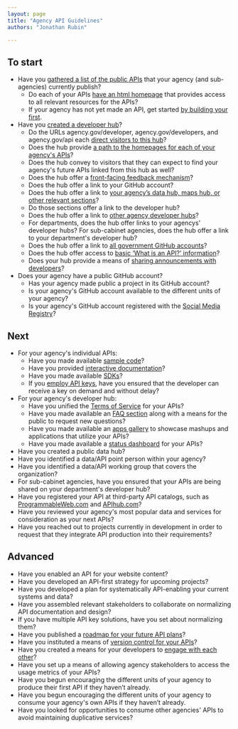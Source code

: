 ```yaml
---
layout: page
title: "Agency API Guidelines"
authors: "Jonathan Rubin"

---
```



## To start

* Have you [gathered a list of the public APIs](http://www.howto.gov/mobile/apis-in-government/get-started-with-apis#audit) that your agency (and sub-agencies) currently publish?  
  * Do each of your APIs [have an html homepage](http://www.howto.gov/mobile/apis-in-government/api-release-kit) that provides access to all relevant resources for the APIs?
  * If your agency has not yet made an API, get started [by building your first](http://www.howto.gov/mobile/apis-in-government/how-to-make-apis-overview).
* Have you [created a developer hub](http://www.howto.gov/mobile/apis-in-government/get-started-with-apis#implement)?
  * Do the URLs agency.gov/developer, agency.gov/developers, and agency.gov/api each [direct visitors to this hub](http://www.howto.gov/mobile/apis-in-government/api-developer-kit)?
  * Does the hub provide [a path to the homepages for each of your agency's APIs](http://www.howto.gov/mobile/apis-in-government/api-developer-kit)? 
  * Does the hub convey to visitors that they can expect to find your agency's future APIs linked from this hub as well? 
  * Does the hub offer a [front-facing feedback mechanism](http://www.howto.gov/mobile/apis-in-government/api-developer-kit#public-feedback-mechanism)?
  * Does the hub offer a link to your GitHub account?
  * Does the hub offer a link to [your agency’s data hub, maps hub, or other relevant sections](http://www.howto.gov/mobile/apis-in-government/api-developer-kit#link-to-agency-data-hub)? 
  * Do those sections offer a link to the developer hub?  
  * Does the hub offer a link to [other agency developer hubs](http://www.howto.gov/mobile/apis-in-government/api-developer-kit#link-to-other-agency-developer-hubs)? 
  * For departments, does the hub offer links to your agencys' developer hubs?  For sub-cabinet agencies, does the hub offer a link to your department's developer hub?  
  * Does the hub offer a link to [all government GitHub accounts](http://www.howto.gov/mobile/apis-in-government/api-developer-kit#link-to-all-gov-github-accounts)? 
  * Does the hub offer access to [basic ‘What is an API?’ information](http://www.howto.gov/mobile/apis-in-government/api-developer-kit#link-to-basic-api-information)?
  * Does your hub provide a means of [sharing announcements with developers](http://www.howto.gov/mobile/apis-in-government/api-developer-kit#blog-microblog)?
* Does your agency have a public GitHub account?  
  * Has your agency made public a project in its GitHub account? 
  * Is your agency's GitHub account available to the different units of your agency? 
  * Is your agency's GitHub account registered with the [Social Media Registry](http://registry.usa.gov/accounts?service_id=github)?

## Next 

* For your agency's individual APIs:
  * Have you made available [sample code](http://www.howto.gov/mobile/apis-in-government/api-release-kit#code-samples)?
  * Have you provided [interactive documentation](http://www.howto.gov/mobile/apis-in-government/api-release-kit#interactive-sample)?
  * Have you made available [SDKs](http://www.howto.gov/mobile/apis-in-government/api-release-kit#sdks)?
  * If you [employ API keys](http://www.howto.gov/mobile/apis-in-government/api-release-kit#api-key-management), have you ensured that the developer can receive a key on demand and without delay?
* For your agency's developer hub:
  * Have you unified the [Terms of Service](http://www.howto.gov/mobile/apis-in-government/api-developer-kit#terms-of-service) for your APIs?
  * Have you made available an [FAQ section](http://www.howto.gov/mobile/apis-in-government/api-release-kit#faq) along with a means for the public to request new questions?
  * Have you made available an [apps gallery](http://www.howto.gov/mobile/apis-in-government/api-developer-kit#apps-gallery) to showcase mashups and applications that utilize your APIs?
  * Have you made available a [status dashboard](http://www.howto.gov/mobile/apis-in-government/api-developer-kit#status-dashboard) for your APIs?
* Have you created a public data hub?
* Have you identified a data/API point person within your agency?
* Have you identified a data/API working group that covers the organization?
* For sub-cabinet agencies, have you ensured that your APIs are being shared on your department's developer hub?
* Have you registered your API at third-party API catalogs, such as [ProgrammableWeb.com](http://www.ProgrammableWeb.com) and [APIhub.com](http://www.APIhub.com)?
* Have you reviewed your agency's most popular data and services for consideration as your next APIs?
* Have you reached out to projects currently in development in order to request that they integrate API production into their requirements?
 
## Advanced

* Have you enabled an API for your website content?
* Have you developed an API-first strategy for upcoming projects?
* Have you developed a plan for systematically API-enabling your current systems and data?
* Have you assembled relevant stakeholders to collaborate on normalizing API documentation and design? 
* If you have multiple API key solutions, have you set about normalizing them? 
* Have you published a [roadmap for your future API plans](http://www.howto.gov/mobile/apis-in-government/api-release-kit#api-roadmap)?  
* Have you instituted a means of [version control for your APIs](http://www.howto.gov/mobile/apis-in-government/api-release-kit#changelog)?
* Have you created a means for your developers to [engage with each other](http://www.howto.gov/mobile/apis-in-government/api-developer-kit#forum)?
* Have you set up a means of allowing agency stakeholders to access the usage metrics of your APIs?  
* Have you begun encouraging the different units of your agency to produce their first API if they haven’t already. 
* Have you begun encouraging the different units of your agency to consume your agency's own APIs if they haven’t already. 
* Have you looked for opportunities to consume other agencies' APIs to avoid maintaining duplicative services? 

